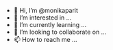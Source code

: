 - 👋 Hi, I’m @monikaparit
- 👀 I’m interested in ...
- 🌱 I’m currently learning ...
- 💞️ I’m looking to collaborate on ...
- 📫 How to reach me ...

<!---
monikaparit/monikaparit is a ✨ special ✨ repository because its `README.md` (this file) appears on your GitHub profile.
You can click the Preview link to take a look at your changes.
--->
